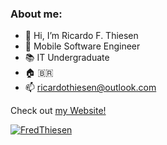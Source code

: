 ### About me:

- 👋 Hi, I’m Ricardo F. Thiesen
- 💼 Mobile Software Engineer
- 📚 IT Undergraduate
- 🏠 🇧🇷
- 📫 ricardothiesen@outlook.com

Check out [my Website!](https://ricardothiesen.com.br)

[![FredThiesen](https://www.codewars.com/users/FredThiesen/badges/large)](https://www.codewars.com/users/FredThiesen)
